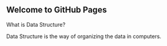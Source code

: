 ## Welcome to GitHub Pages

What is Data Structure?

Data Structure is the way of organizing the data in computers.

